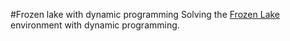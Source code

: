 #Frozen lake with dynamic programming 
Solving the [Frozen Lake](https://gym.openai.com/envs/FrozenLake-v0/)
environment with dynamic programming. 